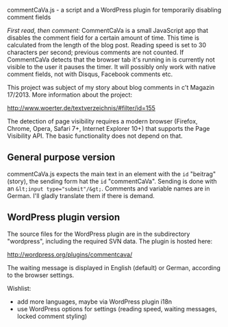 commentCaVa.js - a script and a WordPress plugin for temporarily disabling comment fields

*First read, then comment:* CommentCaVa is a small JavaScript app that disables the comment field for a certain amount of time. This time is calculated from the length of the blog post. Reading speed is set to 30 characters per second; previous comments are not counted. If CommentCaVa detects that the browser tab it's running in is currently not visible to the user it pauses the timer. It will possibly only work with native comment fields, not with Disqus, Facebook comments etc.

This project was subject of my story about blog comments in c't Magazin 17/2013. More information about the project:

http://www.woerter.de/textverzeichnis/#filter/id=155

The detection of page visibility requires a modern browser (Firefox, Chrome, Opera, Safari 7+, Internet Explorer 10+) that supports the Page Visibility API. The basic functionality does not depend on that.

## General purpose version

commentCaVa.js expects the main text in an element with the ``id`` "beitrag" (story), the sending form hat the ``id`` "commentCaVa". Sending is done with an ``&lt;input type="submit"/&gt;``. Comments and variable names are in German. I'll gladly translate them if there is demand.

## WordPress plugin version

The source files for the WordPress plugin are in the subdirectory "wordpress", including the required SVN data. The plugin is hosted here:

http://wordpress.org/plugins/commentcava/

The waiting message is displayed in English (default) or German, according to the browser settings.

Wishlist:
*  add more languages, maybe via WordPress plugin i18n
*  use WordPress options for settings (reading speed, waiting messages, locked comment styling)
